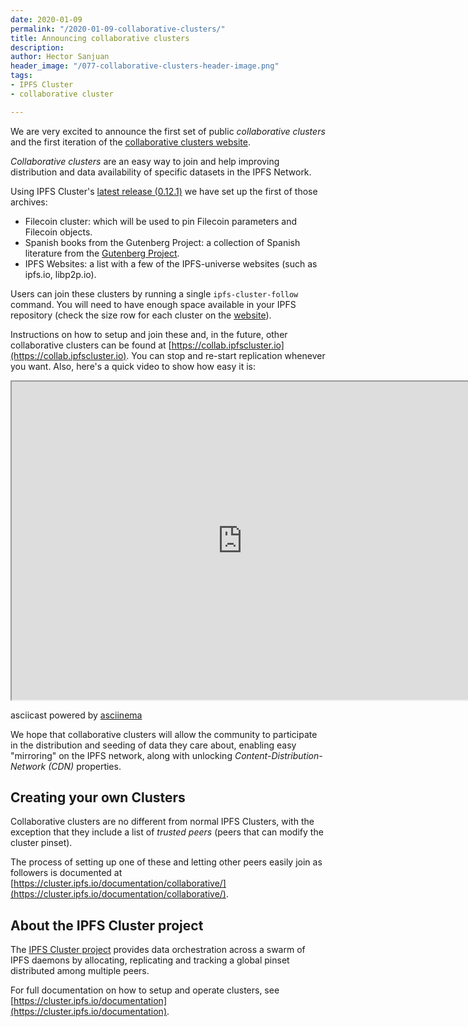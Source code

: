 ```yaml
---
date: 2020-01-09
permalink: "/2020-01-09-collaborative-clusters/"
title: Announcing collaborative clusters
description: 
author: Hector Sanjuan
header_image: "/077-collaborative-clusters-header-image.png"
tags:
- IPFS Cluster
- collaborative cluster

---
```

We are very excited to announce the first set of public _collaborative clusters_ and the first iteration of the [collaborative clusters website](https://collab.ipfscluster.io).

_Collaborative clusters_ are an easy way to join and help improving distribution and data availability of specific datasets in the IPFS Network.

Using IPFS Cluster's [latest release (0.12.1)](https://cluster.ipfs.io/news/0.12.0_release/) we have set up the first of those archives:

* Filecoin cluster: which will be used to pin Filecoin parameters and Filecoin objects.
* Spanish books from the Gutenberg Project: a collection of Spanish literature from the [Gutenberg Project](http://www.gutenberg.org/).
* IPFS Websites: a list with a few of the IPFS-universe websites (such as ipfs.io, libp2p.io).

Users can join these clusters by running a single `ipfs-cluster-follow`  command. You will need to have enough space available in your IPFS repository (check the size row for each cluster on the [website](https://collab.ipfscluster.io)).

Instructions on how to setup and join these and, in the future, other collaborative clusters can be found at [https://collab.ipfscluster.io](https://collab.ipfscluster.io). You can stop and re-start replication whenever you want. Also, here's a quick video to show how easy it is:

<iframe src="https://asciinema.org/a/yV2Bk4nlrPAQ6MQ4w6z3ea0uZ/iframe" style="width: 737px; height: 509px; overflow: hidden;" scrolling="no"></iframe>
<p class="powered">asciicast powered by <a href="https://asciinema.org/" target="_top">asciinema</a></p>

We hope that collaborative clusters will allow the community to participate in the distribution and seeding of data they care about, enabling easy "mirroring" on the IPFS network, along with unlocking _Content-Distribution-Network (CDN)_ properties.

## Creating your own Clusters

Collaborative clusters are no different from normal IPFS Clusters, with the exception that
they include a list of _trusted peers_ (peers that can modify the cluster pinset).

The process of setting up one of these and letting other peers easily join as followers is documented at [https://cluster.ipfs.io/documentation/collaborative/](https://cluster.ipfs.io/documentation/collaborative/).

## About the IPFS Cluster project

The [IPFS Cluster project](https://cluster.ipfs.io) provides data orchestration across a swarm of IPFS daemons by allocating, replicating and tracking a global pinset distributed among multiple peers.

For full documentation on how to setup and operate clusters, see [https://cluster.ipfs.io/documentation](https://cluster.ipfs.io/documentation).